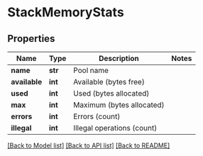 # StackMemoryStats

## Properties
Name | Type | Description | Notes
------------ | ------------- | ------------- | -------------
**name** | **str** | Pool name | 
**available** | **int** | Available (bytes free) | 
**used** | **int** | Used (bytes allocated) | 
**max** | **int** | Maximum (bytes allocated) | 
**errors** | **int** | Errors (count) | 
**illegal** | **int** | Illegal operations (count) | 

[[Back to Model list]](../README.md#documentation-for-models) [[Back to API list]](../README.md#documentation-for-api-endpoints) [[Back to README]](../README.md)


